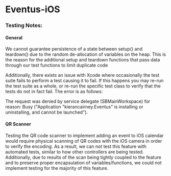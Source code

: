 # Eventus-iOS

### Testing Notes:

#### General

We cannot guarantee persistence of a state between setup() and teardown() due to the random de-allocation of variables on the heap. This is the reason for the additional setup and teardown functions that pass data through our test functions to limit duplicate code

Additionally, there exists an issue with Xcode where occasionally the test suite fails to perform a test causing it to fail. If this happens you may re-run the test suite as a whole, or re-run the specific test class to verify that the tests do not in fact fail. The error is as follows:

The request was denied by service delegate (SBMainWorkspace) for reason: Busy ("Application "kierancairney.Eventus" is installing or uninstalling, and cannot be launched").

#### QR Scanner

Testing the QR code scanner to implement adding an event to iOS calendar would require physical scanning of QR codes with the iOS camera in order to verify the encoding. As a result, we can not test this feature with automated tests, similar to how other controllers are being tested. Additionally, due to results of the scan being tightly coupled to the feature and to preserve proper encapsulation of variables/functions, we could not implement testing for the majority of this feature.
